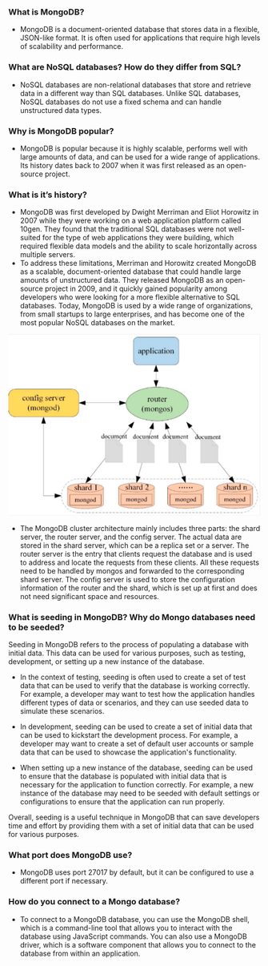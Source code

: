 ### What is MongoDB?

- MongoDB is a document-oriented database that stores 
data in a flexible, JSON-like format. It is often used 
for applications that 
require high levels of scalability and performance.

### What are NoSQL databases? How do they differ from SQL?

- NoSQL databases are non-relational 
databases that store and retrieve data in a 
different way than SQL databases. Unlike SQL databases, 
NoSQL databases do not use a 
fixed schema and can handle unstructured data types.

### Why is MongoDB popular?

- MongoDB is popular because it is highly scalable, 
performs well with large amounts of data, and can be 
used for a wide range of applications. Its history 
dates back to 2007 when it 
was first released as an open-source project.

### What is it’s history?

- MongoDB was first developed by Dwight Merriman and Eliot Horowitz 
in 2007 while they were working on a web application platform called 
10gen. They found that the traditional SQL databases were not well-suited 
for the type of web applications they were building, which required flexible 
data models and the ability to scale horizontally across multiple servers.
- To address these limitations, Merriman and Horowitz created MongoDB as a scalable, 
document-oriented database that could handle large amounts of unstructured 
data. They released MongoDB as an open-source project in 2009, 
and it quickly gained popularity among developers who were looking 
for a more flexible alternative to SQL databases.
Today, MongoDB is used by a wide range of organizations, 
from small startups to large enterprises, and has become one of the 
most popular NoSQL databases on the market.


![mongo_diagram.png](files%2Fmongo_diagram.png)

- The MongoDB cluster architecture mainly includes three parts: 
the shard server, the router server, and the config server. 
The actual data are stored in the shard server, which can be 
a replica set or a server. The router server is the entry that 
clients request the database and is used to address and locate 
the requests from these clients. 
All these requests need to be handled by mongos and forwarded 
to the corresponding shard server. The config server is used 
to store the configuration information of the router and the 
shard, which is set up at first and does not need significant 
space and resources.

### What is seeding in MongoDB? Why do Mongo databases need to be seeded?

Seeding in MongoDB refers to the process of populating a database with initial data. This data can be used for various purposes, such as testing, development, or setting up a new instance of the database.


- In the context of testing, seeding is often used to create a set of test data that can be used to verify that the database is working correctly. For example, a developer may want to test how the application handles different types of data or scenarios, and they can use seeded data to simulate these scenarios.

- In development, seeding can be used to create a set of initial data that can be used to kickstart the development process. For example, a developer may want to create a set of default user accounts or sample data that can be used to showcase the application's functionality.

- When setting up a new instance of the database, seeding can be used to ensure that the database is populated with initial data that is necessary for the application to function correctly. For example, a new instance of the database may need to be seeded with default settings or configurations to ensure that the application can run properly.


Overall, seeding is a useful technique in MongoDB that can save developers time and effort by providing them with a set of initial data that can be used for various purposes.

### What port does MongoDB use?

- MongoDB uses port 27017 by default, 
but it can be configured to use a different port if necessary.

### How do you connect to a Mongo database?

- To connect to a MongoDB database, you can use the 
MongoDB shell, which is a command-line tool that allows you to interact with the database using JavaScript commands. You can also use a MongoDB driver, which is a software component that 
allows you to connect to the database from within an application.